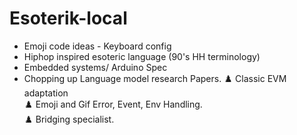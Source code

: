 # Esoterik-local
- Emoji code ideas - Keyboard config
- Hiphop inspired esoteric language (90's HH terminology)
- Embedded systems/ Arduino Spec
- Chopping up Language model research Papers. 
♟️ Classic EVM adaptation     
♟️ Emoji and Gif Error, Event, Env Handling.     
♟️ Bridging specialist.
